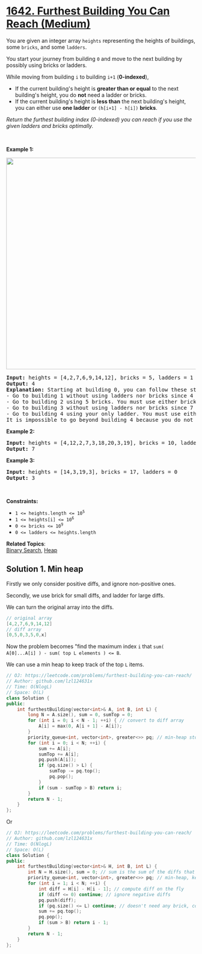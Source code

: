 # [1642. Furthest Building You Can Reach (Medium)](https://leetcode.com/problems/furthest-building-you-can-reach/)

<p>You are given an integer array <code>heights</code> representing the heights of buildings, some <code>bricks</code>, and some <code>ladders</code>.</p>

<p>You start your journey from building <code>0</code> and move to the next building by possibly using bricks or ladders.</p>

<p>While moving from building <code>i</code> to building <code>i+1</code> (<strong>0-indexed</strong>),</p>

<ul>
	<li>If the current building's height is <strong>greater than or equal</strong> to the next building's height, you do <strong>not</strong> need a ladder or bricks.</li>
	<li>If the current building's height is <b>less than</b> the next building's height, you can either use <strong>one ladder</strong> or <code>(h[i+1] - h[i])</code> <strong>bricks</strong>.</li>
</ul>

<p><em>Return the furthest building index (0-indexed) you can reach if you use the given ladders and bricks optimally.</em></p>

<p>&nbsp;</p>
<p><strong>Example 1:</strong></p>
<img alt="" src="https://assets.leetcode.com/uploads/2020/10/27/q4.gif" style="width: 562px; height: 561px;">
<pre><strong>Input:</strong> heights = [4,2,7,6,9,14,12], bricks = 5, ladders = 1
<strong>Output:</strong> 4
<strong>Explanation:</strong> Starting at building 0, you can follow these steps:
- Go to building 1 without using ladders nor bricks since 4 &gt;= 2.
- Go to building 2 using 5 bricks. You must use either bricks or ladders because 2 &lt; 7.
- Go to building 3 without using ladders nor bricks since 7 &gt;= 6.
- Go to building 4 using your only ladder. You must use either bricks or ladders because 6 &lt; 9.
It is impossible to go beyond building 4 because you do not have any more bricks or ladders.
</pre>

<p><strong>Example 2:</strong></p>

<pre><strong>Input:</strong> heights = [4,12,2,7,3,18,20,3,19], bricks = 10, ladders = 2
<strong>Output:</strong> 7
</pre>

<p><strong>Example 3:</strong></p>

<pre><strong>Input:</strong> heights = [14,3,19,3], bricks = 17, ladders = 0
<strong>Output:</strong> 3
</pre>

<p>&nbsp;</p>
<p><strong>Constraints:</strong></p>

<ul>
	<li><code>1 &lt;= heights.length &lt;= 10<sup>5</sup></code></li>
	<li><code>1 &lt;= heights[i] &lt;= 10<sup>6</sup></code></li>
	<li><code>0 &lt;= bricks &lt;= 10<sup>9</sup></code></li>
	<li><code>0 &lt;= ladders &lt;= heights.length</code></li>
</ul>


**Related Topics**:  
[Binary Search](https://leetcode.com/tag/binary-search/), [Heap](https://leetcode.com/tag/heap/)

## Solution 1. Min heap

Firstly we only consider positive diffs, and ignore non-positive ones. 

Secondly, we use brick for small diffs, and ladder for large diffs.

We can turn the original array into the diffs.

```cpp
// original array
[4,2,7,6,9,14,12] 
// diff array
[0,5,0,3,5,0,x]
```

Now the problem becomes "find the maximum index `i` that `sum( A[0]...A[i] ) - sum( top L elements ) <= B`.

We can use a min heap to keep track of the top `L` items.

```cpp
// OJ: https://leetcode.com/problems/furthest-building-you-can-reach/
// Author: github.com/lzl124631x
// Time: O(NlogL)
// Space: O(L)
class Solution {
public:
    int furthestBuilding(vector<int>& A, int B, int L) {
        long N = A.size(), sum = 0, sumTop = 0;
        for (int i = 0; i < N - 1; ++i) { // convert to diff array
            A[i] = max(0, A[i + 1] - A[i]);
        }
        priority_queue<int, vector<int>, greater<>> pq; // min-heap storing the top L diffs
        for (int i = 0; i < N; ++i) {
            sum += A[i];
            sumTop += A[i];
            pq.push(A[i]);
            if (pq.size() > L) {
                sumTop -= pq.top();
                pq.pop();
            }
            if (sum - sumTop > B) return i;
        }
        return N - 1;
    }
};
```

Or

```cpp
// OJ: https://leetcode.com/problems/furthest-building-you-can-reach/
// Author: github.com/lzl124631x
// Time: O(NlogL)
// Space: O(L)
class Solution {
public:
    int furthestBuilding(vector<int>& H, int B, int L) {
        int N = H.size(), sum = 0; // sum is the sum of the diffs that we want to use bricks to handle
        priority_queue<int, vector<int>, greater<>> pq; // min-heap, keep track of the L largest diffs
        for (int i = 1; i < N; ++i) {
            int diff = H[i] - H[i - 1]; // compute diff on the fly
            if (diff <= 0) continue; // ignore negative diffs
            pq.push(diff);
            if (pq.size() <= L) continue; // doesn't need any brick, continue
            sum += pq.top();
            pq.pop();
            if (sum > B) return i - 1;
        }
        return N - 1;
    }
};
```